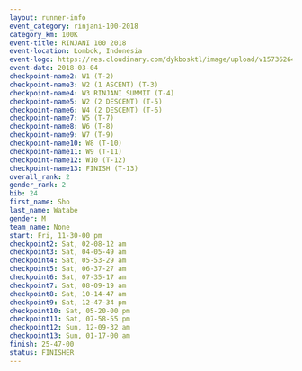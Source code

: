 ```yaml
---
layout: runner-info 
event_category: rinjani-100-2018 
category_km: 100K 
event-title: RINJANI 100 2018 
event-location: Lombok, Indonesia 
event-logo: https://res.cloudinary.com/dykbosktl/image/upload/v1573626435/Logo/Rinjani_eoufbh.png 
event-date: 2018-03-04 
checkpoint-name2: W1 (T-2) 
checkpoint-name3: W2 (1 ASCENT) (T-3) 
checkpoint-name4: W3 RINJANI SUMMIT (T-4) 
checkpoint-name5: W2 (2 DESCENT) (T-5) 
checkpoint-name6: W4 (2 DESCENT) (T-6) 
checkpoint-name7: W5 (T-7) 
checkpoint-name8: W6 (T-8) 
checkpoint-name9: W7 (T-9) 
checkpoint-name10: W8 (T-10) 
checkpoint-name11: W9 (T-11) 
checkpoint-name12: W10 (T-12) 
checkpoint-name13: FINISH (T-13) 
overall_rank: 2
gender_rank: 2
bib: 24
first_name: Sho
last_name: Watabe
gender: M
team_name: None
start: Fri, 11-30-00 pm
checkpoint2: Sat, 02-08-12 am
checkpoint3: Sat, 04-05-49 am
checkpoint4: Sat, 05-53-29 am
checkpoint5: Sat, 06-37-27 am
checkpoint6: Sat, 07-35-17 am
checkpoint7: Sat, 08-09-19 am
checkpoint8: Sat, 10-14-47 am
checkpoint9: Sat, 12-47-34 pm
checkpoint10: Sat, 05-20-00 pm
checkpoint11: Sat, 07-58-55 pm
checkpoint12: Sun, 12-09-32 am
checkpoint13: Sun, 01-17-00 am
finish: 25-47-00
status: FINISHER
---
```

